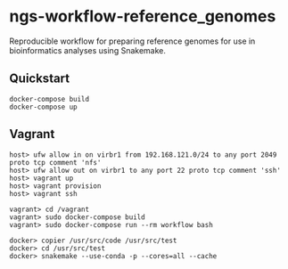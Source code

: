 # ngs-workflow-reference_genomes

Reproducible workflow for preparing reference genomes for use in bioinformatics analyses using Snakemake.

## Quickstart

```shell
docker-compose build
docker-compose up
```

## Vagrant

```shell
host> ufw allow in on virbr1 from 192.168.121.0/24 to any port 2049 proto tcp comment 'nfs'
host> ufw allow out on virbr1 to any port 22 proto tcp comment 'ssh'
host> vagrant up
host> vagrant provision
host> vagrant ssh

vagrant> cd /vagrant
vagrant> sudo docker-compose build
vagrant> sudo docker-compose run --rm workflow bash

docker> copier /usr/src/code /usr/src/test
docker> cd /usr/src/test
docker> snakemake --use-conda -p --cores=all --cache
```
